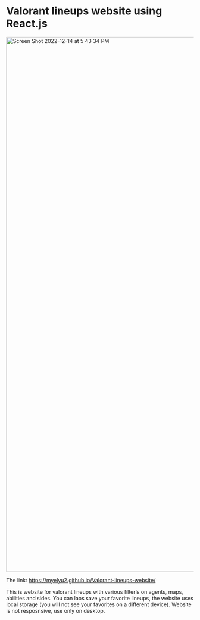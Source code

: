 # Valorant lineups website using React.js
<img width="1434" alt="Screen Shot 2022-12-14 at 5 43 34 PM" src="https://user-images.githubusercontent.com/89800281/207739099-e4655560-b7a7-44fc-baf9-1c6707986025.png">

The link: https://myelyu2.github.io/Valorant-lineups-website/ 

This is website for valorant lineups with various filterls on agents, maps, abilities and sides.
You can laos save your favorite lineups, the website uses local storage (you will not see your favorites on a different device).
Website is not resposnsive, use only on desktop.

